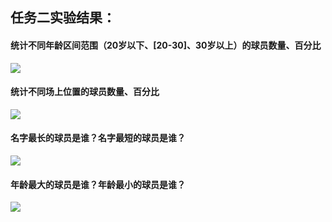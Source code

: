 ## 任务二实验结果：

#### 统计不同年龄区间范围（20岁以下、[20-30]、30岁以上）的球员数量、百分比

<img src="C:\Users\32370\Documents\GitHub\2021-linux-public-SagiSiuirs\image\task2-as.png" />

#### 统计不同场上位置的球员数量、百分比

<img src="C:\Users\32370\Documents\GitHub\2021-linux-public-SagiSiuirs\image\task2-ls.png" />

#### 名字最长的球员是谁？名字最短的球员是谁？

![](C:\Users\32370\Documents\GitHub\2021-linux-public-SagiSiuirs\image\task2-n.png)

#### 年龄最大的球员是谁？年龄最小的球员是谁？

![](C:\Users\32370\Documents\GitHub\2021-linux-public-SagiSiuirs\image\task2-a.png)

